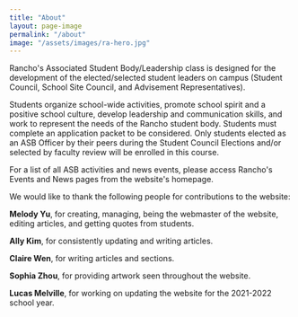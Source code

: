 ```yaml
---
title: "About"
layout: page-image
permalink: "/about"
image: "/assets/images/ra-hero.jpg"
---
```


Rancho's Associated Student Body/Leadership class is designed for the development of the elected/selected student leaders on campus (Student Council, School Site Council, and Advisement Representatives).  

Students organize school-wide activities, promote school spirit and a positive school culture, develop leadership and communication skills, and work to represent the needs of the Rancho student body.  Students must complete an application packet to be considered.  Only students elected as an ASB Officer by their peers during the Student Council Elections and/or selected by faculty review will be enrolled in this course.  

For a list of all ASB activities and news events, please access Rancho's Events and News pages from the website's homepage.

We would like to thank the following people for contributions to the website:

**Melody Yu**, for creating, managing, being the webmaster of the website, editing articles, and getting quotes from students.

**Ally Kim**, for consistently updating and writing articles.

**Claire Wen**, for writing articles and sections.

**Sophia Zhou**, for providing artwork seen throughout the website.

**Lucas Melville**, for working on updating the website for the 2021-2022 school year.
